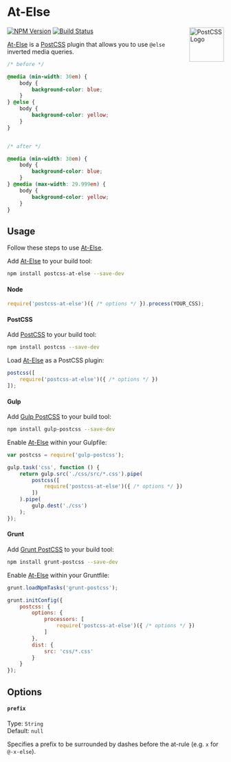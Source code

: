# At-Else

<a href="https://github.com/postcss/postcss"><img src="https://postcss.github.io/postcss/logo.svg" alt="PostCSS Logo" width="80" height="80" align="right"></a>

[![NPM Version][npm-img]][npm] [![Build Status][ci-img]][ci]

[At-Else] is a [PostCSS] plugin that allows you to use `@else` inverted media queries.

```css
/* before */

@media (min-width: 30em) {
	body {
		background-color: blue;
	}
} @else {
	body {
		background-color: yellow;
	}
}


/* after */

@media (min-width: 30em) {
	body {
		background-color: blue;
	}
} @media (max-width: 29.999em) {
	body {
		background-color: yellow;
	}
}
```

## Usage

Follow these steps to use [At-Else].

Add [At-Else] to your build tool:

```bash
npm install postcss-at-else --save-dev
```

#### Node

```js
require('postcss-at-else')({ /* options */ }).process(YOUR_CSS);
```

#### PostCSS

Add [PostCSS] to your build tool:

```bash
npm install postcss --save-dev
```

Load [At-Else] as a PostCSS plugin:

```js
postcss([
    require('postcss-at-else')({ /* options */ })
]);
```

#### Gulp

Add [Gulp PostCSS] to your build tool:

```bash
npm install gulp-postcss --save-dev
```

Enable [At-Else] within your Gulpfile:

```js
var postcss = require('gulp-postcss');

gulp.task('css', function () {
    return gulp.src('./css/src/*.css').pipe(
        postcss([
            require('postcss-at-else')({ /* options */ })
        ])
    ).pipe(
        gulp.dest('./css')
    );
});
```

#### Grunt

Add [Grunt PostCSS] to your build tool:

```bash
npm install grunt-postcss --save-dev
```

Enable [At-Else] within your Gruntfile:

```js
grunt.loadNpmTasks('grunt-postcss');

grunt.initConfig({
    postcss: {
        options: {
            processors: [
                require('postcss-at-else')({ /* options */ })
            ]
        },
        dist: {
            src: 'css/*.css'
        }
    }
});
```

## Options

#### `prefix`

Type: `String`  
Default: `null`

Specifies a prefix to be surrounded by dashes before the at-rule (e.g. `x` for `@-x-else`).

[ci]:      https://travis-ci.org/jonathantneal/postcss-at-else
[ci-img]:  https://img.shields.io/travis/jonathantneal/postcss-at-else.svg
[npm]:     https://www.npmjs.com/package/postcss-at-else
[npm-img]: https://img.shields.io/npm/v/postcss-at-else.svg

[Gulp PostCSS]: https://github.com/postcss/gulp-postcss
[Grunt PostCSS]: https://github.com/nDmitry/grunt-postcss
[PostCSS]: https://github.com/postcss/postcss

[At-Else]: https://github.com/jonathantneal/postcss-at-else
